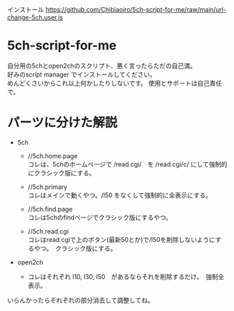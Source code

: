 インストール 
https://github.com/Chibiaoiro/5ch-script-for-me/raw/main/url-change-5ch.user.js
# 5ch-script-for-me
自分用の5chとopen2chのスクリプト、悪く言ったらただの自己満。  
好みのscript manager でインストールしてください。　  
めんどくさいからこれ以上何かしたりしないです。 使用とサポートは自己責任で。  
# パーツに分けた解説
* 5ch 
  * //5ch.home.page  
    コレは、5chのホームページで /read.cgi/　を /read.cgi/c/ にして強制的にクラシック版にする。

  * //5ch.primary  
    コレはメインで動くやつ。/l50 をなくして強制的に全表示にする。  

  * //5ch.find.page  
    コレは5chのfindページでクラシック版にするやつ。  

  * //5ch.read.cgi  
    コレはread.cgiで上のボタン(最新50とか)で/l50を削除しないようにするやつ。　クラシック版にする。

* open2ch
  
  * コレはそれぞれ l10, l30, l50　があるならそれを削除するだけ。　強制全表示。

いらんかったらそれぞれの部分消去して調整してね。
